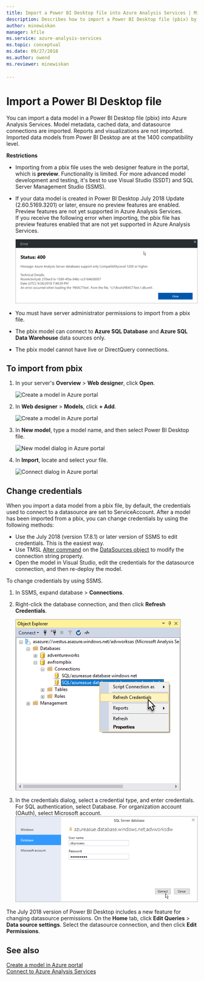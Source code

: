 ```yaml
---
title: Import a Power BI Desktop file into Azure Analysis Services | Microsoft Docs
description: Describes how to import a Power BI Desktop file (pbix) by using Azure portal.
author: minewiskan
manager: kfile
ms.service: azure-analysis-services
ms.topic: conceptual
ms.date: 09/27/2018
ms.author: owend
ms.reviewer: minewiskan

---
```


# Import a Power BI Desktop file

You can import a data model in a Power BI Desktop file (pbix) into Azure Analysis Services. Model metadata, cached data, and datasource connections are imported. Reports and visualizations are not imported. Imported data models from Power BI Desktop are at the 1400 compatibility level.

**Restrictions**   

- Importing from a pbix file uses the web designer feature in the portal, which is **preview**. Functionality is limited. For more advanced model development and testing, it's best to use Visual Studio (SSDT) and SQL Server Management Studio (SSMS).
- If your data model is created in Power BI Desktop July 2018 Update (2.60.5169.3201) or later, ensure no preview features are enabled. Preview features are not yet supported in Azure Analysis Services.  
If you receive the following error when importing, the pbix file has preview features enabled that are not yet supported in Azure Analysis Services.

    ![Compatibility level warning](./media/analysis-services-import-pbix/aas-import-pbix-cl-warning.png)   
- You must have server administrator permissions to import from a pbix file.
- The pbix model can connect to **Azure SQL Database** and **Azure SQL Data Warehouse** data sources only.
- The pbix model cannot have live or DirectQuery connections. 


## To import from pbix

1. In your server's **Overview** > **Web designer**, click **Open**.

    ![Create a model in Azure portal](./media/analysis-services-create-model-portal/aas-create-portal-overview-wd.png)

2. In **Web designer** > **Models**, click **+ Add**.

    ![Create a model in Azure portal](./media/analysis-services-create-model-portal/aas-create-portal-models.png)

3. In **New model**, type a model name, and then select Power BI Desktop file.

    ![New model dialog in Azure portal](./media/analysis-services-import-pbix/aas-import-pbix-new-model.png)

4. In **Import**, locate and select your file.

     ![Connect dialog in Azure portal](./media/analysis-services-import-pbix/aas-import-pbix-select-file.png)

## Change credentials

When you import a data model from a pbix file, by default, the credentials used to connect to a datasource are set to ServiceAccount. After a model has been imported from a pbix, you can change credentials by using the following methods:

- Use the July 2018 (version 17.8.1) or later version of SSMS to edit credentials. This is the easiest way.
- Use TMSL [Alter command](https://docs.microsoft.com/sql/analysis-services/tabular-models-scripting-language-commands/alter-command-tmsl) on the [DataSources object](https://docs.microsoft.com/sql/analysis-services/tabular-models-scripting-language-objects/datasources-object-tmsl) to modify the connection string property. 
- Open the model in Visual Studio, edit the credentials for the datasource connection, and then re-deploy the model.

To change credentials by using SSMS. 

1. In SSMS, expand database > **Connections**. 
2. Right-click the database connection, and then click **Refresh Credentials**. 

    ![Refresh credentials](./media/analysis-services-import-pbix/aas-import-pbix-creds.png)

3. In the credentials dialog, select a credential type, and enter credentials. For SQL authentication, select Database. For organization account (OAuth), select Microsoft account.
    ![Edit credentials](./media/analysis-services-import-pbix/aas-import-pbix-edit-creds.png)

The July 2018 version of Power BI Desktop includes a new feature for changing datasource permissions. On the **Home** tab, click **Edit Queries**  > **Data source settings**. Select the datasource connection, and then click **Edit Permissions**.


## See also

[Create a model in Azure portal](analysis-services-create-model-portal.md)   
[Connect to Azure Analysis Services](analysis-services-connect.md)  
